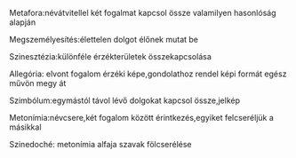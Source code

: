 Metafora:névátvitellel két fogalmat kapcsol össze valamilyen hasonlóság alapján

Megszemélyesítés:élettelen dolgot élőnek mutat be

Szinesztézia:különféle érzékterületek összekapcsolása

Allegória: elvont fogalom érzéki képe,gondolathoz rendel képi formát egész művön megy át

Szimbólum:egymástól távol lévő dolgokat kapcsol össze,jelkép

Metonímia:névcsere,két fogalom között érintkezés,egyiket felcseréljük a másikkal

Szinedoché: metonímia alfaja szavak fölcserélése